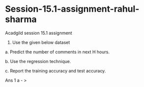 # Session-15.1-assignment-rahul-sharma
Acadgild session 15.1 assignment 

1. Use the given below dataset 

a. Predict the number of comments in next H hours. 

b. Use the regression technique. 

c. Report the training accuracy and test accuracy. 

Ans 1 a - >

